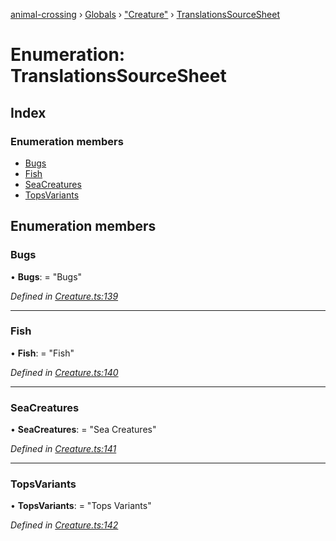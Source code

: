 [animal-crossing](../README.md) › [Globals](../globals.md) › ["Creature"](../modules/_creature_.md) › [TranslationsSourceSheet](_creature_.translationssourcesheet.md)

# Enumeration: TranslationsSourceSheet

## Index

### Enumeration members

* [Bugs](_creature_.translationssourcesheet.md#bugs)
* [Fish](_creature_.translationssourcesheet.md#fish)
* [SeaCreatures](_creature_.translationssourcesheet.md#seacreatures)
* [TopsVariants](_creature_.translationssourcesheet.md#topsvariants)

## Enumeration members

###  Bugs

• **Bugs**: = "Bugs"

*Defined in [Creature.ts:139](https://github.com/Norviah/animal-crossing/blob/ac736df/module/types/Creature.ts#L139)*

___

###  Fish

• **Fish**: = "Fish"

*Defined in [Creature.ts:140](https://github.com/Norviah/animal-crossing/blob/ac736df/module/types/Creature.ts#L140)*

___

###  SeaCreatures

• **SeaCreatures**: = "Sea Creatures"

*Defined in [Creature.ts:141](https://github.com/Norviah/animal-crossing/blob/ac736df/module/types/Creature.ts#L141)*

___

###  TopsVariants

• **TopsVariants**: = "Tops Variants"

*Defined in [Creature.ts:142](https://github.com/Norviah/animal-crossing/blob/ac736df/module/types/Creature.ts#L142)*
